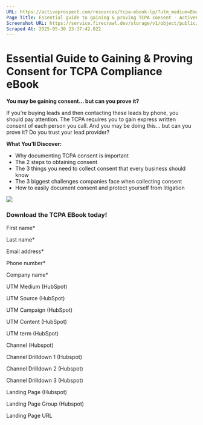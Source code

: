 ```yaml
---
URL: https://activeprospect.com/resources/tcpa-ebook-lp/?utm_medium=Email&utm_source=Website&utm_campaign=AP-Email-InsideCBM-Jan
Page Title: Essential guide to gaining & proving TCPA consent - ActiveProspect
Screenshot URL: https://service.firecrawl.dev/storage/v1/object/public/media/screenshot-39bb0fb4-f532-4f39-9408-b89c01495335.png
Scraped At: 2025-05-30 23:37:42.022
---
```

# Essential Guide to Gaining & Proving Consent for TCPA Compliance eBook

**You may be gaining consent… but can you prove it?**

If you’re buying leads and then contacting these leads by phone, you should pay attention. The TCPA requires you to gain express written consent of each person you call. And you may be doing this… but can you prove it? Do you trust your lead provider?

**What You’ll Discover:**

- Why documenting TCPA consent is important
- The 2 steps to obtaining consent
- The 3 things you need to collect consent that every business should know
- The 3 biggest challenges companies face when collecting consent
- How to easily document consent and protect yourself from litigation

![](https://activeprospect.com/wp-content/uploads/2021/01/tpca_previewimage.png)

### Download the TCPA EBook today!

First name\*

Last name\*

Email address\*

Phone number\*

Company name\*

UTM Medium (HubSpot)

UTM Source (HubSpot)

UTM Campaign (HubSpot)

UTM Content (HubSpot)

UTM term (HubSpot)

Channel (Hubspot)

Channel Drilldown 1 (Hubspot)

Channel Drilldown 2 (Hubspot)

Channel Drilldown 3 (Hubspot)

Landing Page (Hubspot)

Landing Page Group (Hubspot)

Landing Page URL


